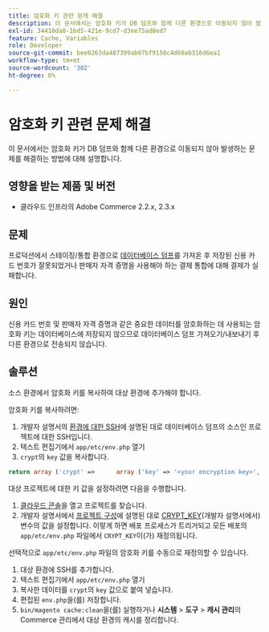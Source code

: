 ```yaml
---
title: 암호화 키 관련 문제 해결
description: 이 문서에서는 암호화 키가 DB 덤프와 함께 다른 환경으로 이동되지 않아 발생하는 문제를 해결하는 방법에 대해 설명합니다.
exl-id: 34410da0-1bd5-421e-9cd7-d3ee75ad8ed7
feature: Cache, Variables
role: Developer
source-git-commit: bee0263da487399ab07bf9158c4d60ab316d6ea1
workflow-type: tm+mt
source-wordcount: '302'
ht-degree: 0%

---
```


# 암호화 키 관련 문제 해결

이 문서에서는 암호화 키가 DB 덤프와 함께 다른 환경으로 이동되지 않아 발생하는 문제를 해결하는 방법에 대해 설명합니다.

## 영향을 받는 제품 및 버전

* 클라우드 인프라의 Adobe Commerce 2.2.x, 2.3.x

## 문제

프로덕션에서 스테이징/통합 환경으로 [데이터베이스 덤프](/help/how-to/general/create-database-dump-on-cloud.md)를 가져온 후 저장된 신용 카드 번호가 잘못되었거나 판매자 자격 증명을 사용해야 하는 결제 통합에 대해 결제가 실패합니다.

## 원인

신용 카드 번호 및 판매자 자격 증명과 같은 중요한 데이터를 암호화하는 데 사용되는 암호화 키는 데이터베이스에 저장되지 않으므로 데이터베이스 덤프 가져오기/내보내기 후 다른 환경으로 전송되지 않습니다.

## 솔루션

소스 환경에서 암호화 키를 복사하여 대상 환경에 추가해야 합니다.

암호화 키를 복사하려면:

1. 개발자 설명서의 [환경에 대한 SSH](https://experienceleague.adobe.com/docs/commerce-cloud-service/user-guide/develop/secure-connections.html)에 설명된 대로 데이터베이스 덤프의 소스인 프로젝트에 대한 SSH입니다.
1. 텍스트 편집기에서 `app/etc/env.php` 열기
1. `crypt`의 `key` 값을 복사합니다.

```php
return array ('crypt' =>      array ('key' => '<your encryption key>', ),);
```

대상 프로젝트에 대한 키 값을 설정하려면 다음을 수행합니다.

1. [클라우드 콘솔](https://console.adobecommerce.com)을 열고 프로젝트를 찾습니다.
1. 개발자 설명서에서 [프로젝트 구성](https://experienceleague.adobe.com/docs/commerce-cloud-service/user-guide/project/overview.html)에 설명된 대로 [CRYPT\_KEY](https://experienceleague.adobe.com/docs/commerce-cloud-service/user-guide/configure/env/stage/variables-deploy.html)(개발자 설명서에서) 변수의 값을 설정합니다. 이렇게 하면 배포 프로세스가 트리거되고 모든 배포의 `app/etc/env.php` 파일에서 `CRYPT_KEY`이(가) 재정의됩니다.

선택적으로 `app/etc/env.php` 파일의 암호화 키를 수동으로 재정의할 수 있습니다.

1. 대상 환경에 SSH를 추가합니다.
1. 텍스트 편집기에서 `app/etc/env.php` 열기
1. 복사한 데이터를 `crypt`의 `key` 값으로 붙여 넣습니다.
1. 편집된 `env.php`을(를) 저장합니다.
1. `bin/magento cache:clean`을(를) 실행하거나 **시스템** > **도구** > **캐시 관리**&#x200B;의 Commerce 관리에서 대상 환경의 캐시를 정리합니다.
